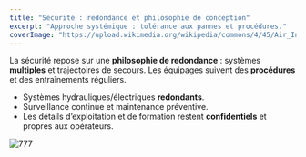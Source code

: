 ```yaml
---
title: "Sécurité : redondance et philosophie de conception"
excerpt: "Approche systémique : tolérance aux pannes et procédures."
coverImage: "https://upload.wikimedia.org/wikipedia/commons/4/45/Air_India_777-300ER_VT-ALL.jpg"
---
```


La sécurité repose sur une **philosophie de redondance** : systèmes **multiples** et trajectoires de secours. Les équipages suivent des **procédures** et des entraînements réguliers.

- Systèmes hydrauliques/électriques **redondants**.  
- Surveillance continue et maintenance préventive.  
- Les détails d’exploitation et de formation restent **confidentiels** et propres aux opérateurs.

![777](https://upload.wikimedia.org/wikipedia/commons/4/45/Air_India_777-300ER_VT-ALL.jpg)


